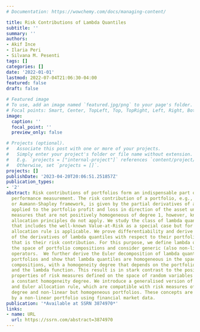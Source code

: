 ```yaml
---
# Documentation: https://wowchemy.com/docs/managing-content/

title: Risk Contributions of Lambda Quantiles
subtitle: ''
summary: ''
authors:
- Akif Ince
- Ilaria Peri
- Silvana M. Pesenti
tags: []
categories: []
date: '2022-01-01'
lastmod: 2022-07-04T21:06:30-04:00
featured: false
draft: false

# Featured image
# To use, add an image named `featured.jpg/png` to your page's folder.
# Focal points: Smart, Center, TopLeft, Top, TopRight, Left, Right, BottomLeft, Bottom, BottomRight.
image:
  caption: ''
  focal_point: ''
  preview_only: false

# Projects (optional).
#   Associate this post with one or more of your projects.
#   Simply enter your project's folder or file name without extension.
#   E.g. `projects = ["internal-project"]` references `content/project/deep-learning/index.md`.
#   Otherwise, set `projects = []`.
projects: []
publishDate: '2023-04-20T20:06:51.251857Z'
publication_types:
- '2'
abstract: Risk contributions of portfolios form an indispensable part of risk adjusted
  performance measurement. The risk contribution of a portfolio, e.g., in the Euler
  or Aumann-Shapley framework, is given by the partial derivatives of a risk measure
  applied to the portfolio profit and loss in direction of the asset units. For risk
  measures that are not positively homogeneous of degree 1, however, known capital
  allocation principles do not apply. We study the class of lambda quantile risk measures
  that includes the well-known Value-at-Risk as a special case but for which no known
  allocation rule is applicable. We prove differentiability and derive explicit formulae
  of the derivatives of lambda quantiles with respect to their portfolio composition,
  that is their risk contribution. For this purpose, we define lambda quantiles on
  the space of portfolio compositions and consider generic (also non-linear) portfolio
  operators.  We further derive the Euler decomposition of lambda quantiles for generic
  portfolios and show that lambda quantiles are homogeneous in the space of portfolio
  compositions, with a homogeneity degree that depends on the portfolio composition
  and the lambda function. This result is in stark contrast to the positive homogeneity
  properties of risk measures defined on the space of random variables which admit
  a constant homogeneity degree. We introduce a generalised version of Euler contributions
  and Euler allocation rule, which are compatible with risk measures of any homogeneity
  degree and non-linear but homogeneous portfolios. These concepts are illustrated
  by a non-linear portfolio using financial market data.
publication: '*Available at SSRN 3874970*'
links:
- name: URL
  url: https://ssrn.com/abstract=3874970
---
```

